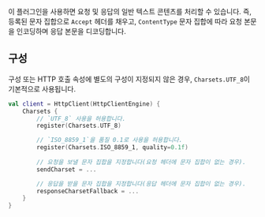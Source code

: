 [//]: # (title: 텍스트 및 문자 집합)

<include from="lib.topic" element-id="outdated_warning"/>
<primary-label ref="client-plugin"/>

이 플러그인을 사용하면 요청 및 응답의 일반 텍스트 콘텐츠를 처리할 수 있습니다. 즉, 등록된 문자 집합으로 `Accept` 헤더를 채우고, `ContentType` 문자 집합에 따라 요청 본문을 인코딩하며 응답 본문을 디코딩합니다.

## 구성

구성 또는 HTTP 호출 속성에 별도의 구성이 지정되지 않은 경우, `Charsets.UTF_8`이 기본적으로 사용됩니다.

```kotlin
val client = HttpClient(HttpClientEngine) {
    Charsets {
        // `UTF_8` 사용을 허용합니다.
        register(Charsets.UTF_8)

        // `ISO_8859_1`을 품질 0.1로 사용을 허용합니다.
        register(Charsets.ISO_8859_1, quality=0.1f)
        
        // 요청을 보낼 문자 집합을 지정합니다(요청 헤더에 문자 집합이 없는 경우).
        sendCharset = ...

        // 응답을 받을 문자 집합을 지정합니다(응답 헤더에 문자 집합이 없는 경우).
        responseCharsetFallback = ...
    }
}
```